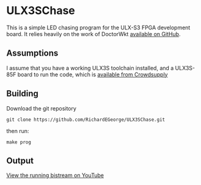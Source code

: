 # ULX3SChase

This is a simple LED chasing program for the ULX-S3 FPGA development board. It relies heavily on the work of DoctorWkt [available on GitHub](https://github.com/DoctorWkt/ULX3S-Blinky/). 

## Assumptions

I assume that you have a working ULX3S toolchain installed, and a ULX3S-85F board to run the code, which is [available from Crowdsupply](https://www.crowdsupply.com/radiona/ulx3s)

## Building

Download the git repository 

```
git clone https://github.com/RichardEGeorge/ULX3SChase.git
```



then run:

```
make prog
```

## Output

[View the running bistream on YouTube](https://youtu.be/jKrnuig0PFI)